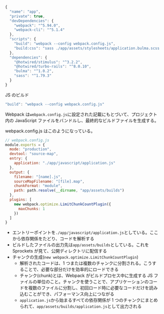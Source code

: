 ```js
{
  "name": "app",
  "private": true,
  "devDependencies": {
    "webpack": "^5.94.0",
    "webpack-cli": "^5.1.4"
  },
  "scripts": {
    "build": "webpack --config webpack.config.js",
    "build:css": "sass ./app/assets/stylesheets/application.bulma.scss:./app/assets/builds/application.css --no-source-map --load-path=node_modules"
  },
  "dependencies": {
    "@hotwired/stimulus": "^3.2.2",
    "@hotwired/turbo-rails": "^8.0.10",
    "bulma": "^1.0.2",
    "sass": "^1.79.3"
  }
}
```

JS のビルド

```js
"build": "webpack --config webpack.config.js"
```

Webpack は`webpack.config.js`に設定された記載にもとづいて、プロジェクト内の JavaScript ファイルをバンドルし、最終的なビルドファイルを生成する。

webpack.config.js はこのようになっている。

```js
// webpack.config.js
module.exports = {
  mode: "production",
  devtool: "source-map",
  entry: {
    application: "./app/javascript/application.js"
  },
  output: {
    filename: "[name].js",
    sourceMapFilename: "[file].map",
    chunkFormat: "module",
    path: path.resolve(__dirname, "app/assets/builds")
  },
  plugins: [
    new webpack.optimize.LimitChunkCountPlugin({
      maxChunks: 1
    })
  ]
}
```

- エントリーポイントを`./app/javascript/application.js`としている。ここから依存関係をたどり、コードを解析する
- ビルドしたファイルの出力先は`app/assets/builds`としている。これを Sprockets が見て、公開ディレクトリに配信する
- チャンクの生成(`new webpack.optimize.LimitChunkCountPlugin`)
  - 解析されたコードは、1 つまたは複数のチャンクに分割される。こうすることで、必要な部分だけを効率的にロードできる
  - チャンク(chunk)とは、Webpack がビルドプロセス中に生成する JS ファイルの単位のこと。チャンクを使うことで、アプリケーションのコードを複数のファイルに分割し、初回ロード時に必要なコードだけを読み込むことができ、パフォーマンス向上につながる
  - `application.js`から始まるすべての依存関係が 1 つのチャンクにまとめられて、`app/assets/builds/application.js`として出力される
